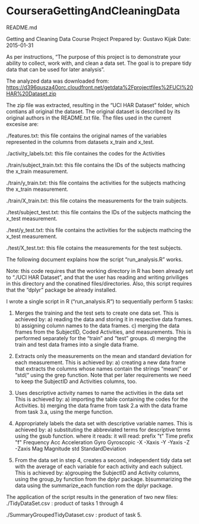# CourseraGettingAndCleaningData
README.md

Getting and Cleaning Data Course Project
Prepared by: Gustavo Kijak
Date: 2015-01-31

As per instructions, “The purpose of this project is to demonstrate your ability to collect, work with, and clean a data set. The goal is to prepare tidy data that can be used for later analysis”.

The analyzed data was downloaded from:
https://d396qusza40orc.cloudfront.net/getdata%2Fprojectfiles%2FUCI%20HAR%20Dataset.zip

The zip file was extracted, resulting in the “UCI HAR Dataset”  folder, which contians all original the dataset. The original dataset is described by its original authors in the README.txt file. The files used in the current excesise are:

./features.txt: this file  contains the original names of the variables represented in the columns from datasets x_train and x_test.

./activity_labels.txt: this file containes the codes for the Activities

./train/subject_train.txt: this file contains the IDs of the subjects mathcing the x_train measurement.

./train/y_train.txt: this file  contains the activities for the subjects mathcing the x_train measurement.

./train/X_train.txt:  this file cotains the measurements for the train subjects.

./test/subject_test.txt:  this file contains the IDs of the subjects mathcing the x_test measurement.

./test/y_test.txt:  this file contains the activities for the subjects mathcing the x_test measurement.

 ./test/X_test.txt: this file cotains the measurements for the test subjects.

The following document explains how the script “run_analysis.R” works.

Note: this code requires that the working directory in R has been already set to “./UCI HAR Dataset”, and that the user has reading and writing priviliges in this directory and the conatined files/directories. Also, this script requires that the “dplyr” package be already installed.

I wrote a single script in R (“run_analysis.R”) to sequentially perform 5 tasks:

1. Merges the training and the test sets to create one data set.
This is achieved by:
a) reading the data and storing it in respective data frames.
b) assigning column names to the data frames.
c) merging the data frames from the SubjectID, Coded Activities, and measurements. This is performed separately for the “train” and “test” groups.
d) merging the train and test data frames into a single data frame.

2. Extracts only the measurements on the mean and standard deviation for each measurement.
This is achieved by:
a) creating a new data frame that extracts the columns whose names contain the strings “mean(“ or “std(“ using the grep function. Note that per later requirements we need to keep the SubjectID and Activities columns, too.

3. Uses descriptive activity names to name the activities in the data set
This is achieved by:
a) importing the table containing the codes for the Activities.
b) merging the data frame from task 2.a with the data frame from task 3.a, using the merge function.

4. Appropriately labels the data set with descriptive variable names.
This is achieved by:
a) substituting the abbreviated terms for descriptive terms using the gsub function. 
 where it reads:	it will read:
prefix "t" 		Time
 prefix "f"  		Frequency
 Acc 			Acceleration
Gyro 		Gyroscopic
-X 			-Xaxis
-Y 			-Yaxis
-Z 			-Zaxis
 Mag 			Magnitude
std 			StandardDeviation

5. From the data set in step 4, creates a second, independent tidy data set with the average of each variable for each activity and each subject.
This is achieved by:
a)grouping the SubjectID and Activity columns, using the group_by function from the dplyr package.
b)summarizing the data using the summarize_each function rom the dplyr package.

The application of the script results in the generation of two new files:
./TidyDataSet.csv : product of tasks 1 through 4

./SummaryGroupedTidyDataset.csv : product of task 5.
